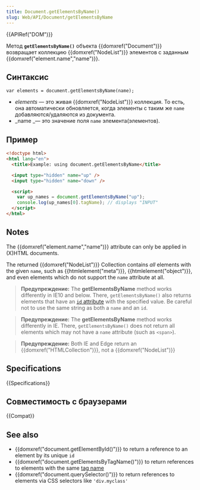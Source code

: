 ```yaml
---
title: Document.getElementsByName()
slug: Web/API/Document/getElementsByName
---
```


{{APIRef("DOM")}}

Метод **`getElementsByName()`** объекта {{domxref("Document")}} возвращает коллекцию {{domxref("NodeList")}} элементов с заданным {{domxref("element.name","name")}}.

## Синтаксис

```
var elements = document.getElementsByName(name);
```

- _elements_ — это живая {{domxref("NodeList")}} коллекция. То есть, она автоматически обновляется, когда элементы с таким же `name` добавляются/удаляются из документа.
- _name _— это значение поля `name` элемента(элементов).

## Пример

```html
<!doctype html>
<html lang="en">
  <title>Example: using document.getElementsByName</title>

  <input type="hidden" name="up" />
  <input type="hidden" name="down" />

  <script>
    var up_names = document.getElementsByName("up");
    console.log(up_names[0].tagName); // displays "INPUT"
  </script>
</html>
```

## Notes

The {{domxref("element.name","name")}} attribute can only be applied in (X)HTML documents.

The returned {{domxref("NodeList")}} Collection contains _all_ elements with the given `name`, such as {{htmlelement("meta")}}, {{htmlelement("object")}}, and even elements which do not support the `name` attribute at all.

> **Предупреждение:** The **getElementsByName** method works differently in IE10 and below. There, `getElementsByName()` also returns elements that have an [`id` attribute](/ru/docs/Web/HTML/Global_attributes/id) with the specified value. Be careful not to use the same string as both a `name` and an `id`.

> **Предупреждение:** The **getElementsByName** method works differently in IE. There, `getElementsByName()` does not return all elements which may not have a `name` attribute (such as `<span>`).

> **Предупреждение:** Both IE and Edge return an {{domxref("HTMLCollection")}}, not a {{domxref("NodeList")}}

## Specifications

{{Specifications}}

## Совместимость с браузерами

{{Compat}}

## See also

- {{domxref("document.getElementById()")}} to return a reference to an element by its unique `id`
- {{domxref("document.getElementsByTagName()")}} to return references to elements with the same [tag name](/ru/docs/Web/API/Element/tagName)
- {{domxref("document.querySelector()")}} to return references to elements via CSS selectors like `'div.myclass'`
